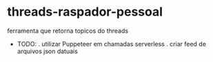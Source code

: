 # threads-raspador-pessoal
ferramenta que retorna topicos do threads

- TODO:
. utilizar Puppeteer em chamadas serverless
. criar feed de arquivos json datuais
